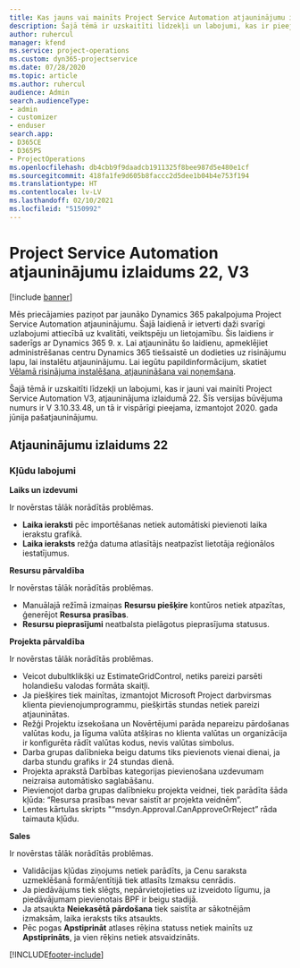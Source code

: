 ```yaml
---
title: Kas jauns vai mainīts Project Service Automation atjauninājumu izlaidumā 22, V3
description: Šajā tēmā ir uzskaitīti līdzekļi un labojumi, kas ir pieejami Project Service Automation atjauninājumu izlaidumā 22, V3.
author: ruhercul
manager: kfend
ms.service: project-operations
ms.custom: dyn365-projectservice
ms.date: 07/28/2020
ms.topic: article
ms.author: ruhercul
audience: Admin
search.audienceType:
- admin
- customizer
- enduser
search.app:
- D365CE
- D365PS
- ProjectOperations
ms.openlocfilehash: db4cbb9f9daadcb1911325f8bee987d5e480e1cf
ms.sourcegitcommit: 418fa1fe9d605b8faccc2d5dee1b04b4e753f194
ms.translationtype: HT
ms.contentlocale: lv-LV
ms.lasthandoff: 02/10/2021
ms.locfileid: "5150992"
---
```

# <a name="project-service-automation-update-release-22-v3"></a>Project Service Automation atjauninājumu izlaidums 22, V3

[!include [banner](../includes/psa-now-project-operations.md)]

Mēs priecājamies paziņot par jaunāko Dynamics 365 pakalpojuma Project Service Automation atjauninājumu. Šajā laidienā ir ietverti daži svarīgi uzlabojumi attiecībā uz kvalitāti, veiktspēju un lietojamību. Šis laidiens ir saderīgs ar Dynamics 365 9. x. Lai atjauninātu šo laidienu, apmeklējiet administrēšanas centru Dynamics 365 tiešsaistē un dodieties uz risinājumu lapu, lai instalētu atjauninājumu. Lai iegūtu papildinformācijum, skatiet [Vēlamā risinājuma instalēšana, atjaunināšana vai noņemšana](https://docs.microsoft.com/power-platform/admin/install-remove-preferred-solution).

Šajā tēmā ir uzskaitīti līdzekļi un labojumi, kas ir jauni vai mainīti Project Service Automation V3, atjauninājuma izlaidumā 22. Šīs versijas būvējuma numurs ir V 3.10.33.48, un tā ir vispārīgi pieejama, izmantojot 2020. gada jūnija pašatjauninājumu.

## <a name="update-release-22"></a>Atjauninājumu izlaidums 22

### <a name="bug-fixes"></a>Kļūdu labojumi



**Laiks un izdevumi**

Ir novērstas tālāk norādītās problēmas.

- **Laika ieraksti** pēc importēšanas netiek automātiski pievienoti laika ierakstu grafikā.
- **Laika ieraksts** režģa datuma atlasītājs neatpazīst lietotāja reģionālos iestatījumus.

**Resursu pārvaldība**

Ir novērstas tālāk norādītās problēmas.

- Manuālajā režīmā izmaiņas **Resursu piešķire** kontūros netiek atpazītas, ģenerējot **Resursa prasības**.
- **Resursu pieprasījumi** neatbalsta pielāgotus pieprasījuma statusus.

**Projekta pārvaldība**

Ir novērstas tālāk norādītās problēmas.

- Veicot dubultklikšķi uz EstimateGridControl, netiks pareizi parsēti holandiešu valodas formāta skaitļi.
- Ja piešķires tiek mainītas, izmantojot Microsoft Project darbvirsmas klienta pievienojumprogrammu, piešķirtās stundas netiek pareizi atjauninātas.
- Režģi Projektu izsekošana un Novērtējumi parāda nepareizu pārdošanas valūtas kodu, ja līguma valūta atšķiras no klienta valūtas un organizācija ir konfigurēta rādīt valūtas kodus, nevis valūtas simbolus.
- Darba grupas dalībnieka beigu datums tiks pievienots vienai dienai, ja darba stundu grafiks ir 24 stundas dienā.
- Projekta aprakstā Darbības kategorijas pievienošana uzdevumam neizraisa automātisko saglabāšanu.
- Pievienojot darba grupas dalībnieku projekta veidnei, tiek parādīta šāda kļūda: “Resursa prasības nevar saistīt ar projekta veidnēm”. 
- Lentes kārtulas skripts "“msdyn.Approval.CanApproveOrReject” rāda taimauta kļūdu.

**Sales**

Ir novērstas tālāk norādītās problēmas.

- Validācijas kļūdas ziņojums netiek parādīts, ja Cenu saraksta uzmeklēšanā formā/entītijā tiek atlasīts Izmaksu cenrādis.
- Ja piedāvājums tiek slēgts, nepārvietojieties uz izveidoto līgumu, ja piedāvājumam pievienotais BPF ir beigu stadijā.
- Ja atsaukta **Neiekasētā pārdošana** tiek saistīta ar sākotnējām izmaksām, laika ieraksts tiks atsaukts.
- Pēc pogas **Apstiprināt** atlases rēķina statuss netiek mainīts uz **Apstiprināts**, ja vien rēķins netiek atsvaidzināts.


[!INCLUDE[footer-include](../includes/footer-banner.md)]